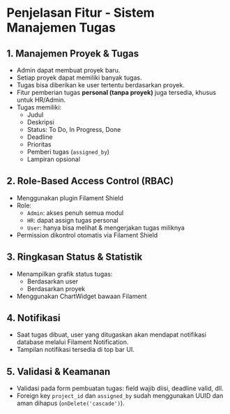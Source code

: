 # Penjelasan Fitur - Sistem Manajemen Tugas

## 1. Manajemen Proyek & Tugas

- Admin dapat membuat proyek baru.
- Setiap proyek dapat memiliki banyak tugas.
- Tugas bisa diberikan ke user tertentu berdasarkan proyek.
- Fitur pemberian tugas **personal (tanpa proyek)** juga tersedia, khusus untuk HR/Admin.
- Tugas memiliki:
  - Judul
  - Deskripsi
  - Status: To Do, In Progress, Done
  - Deadline
  - Prioritas
  - Pemberi tugas (`assigned_by`)
  - Lampiran opsional

## 2. Role-Based Access Control (RBAC)

- Menggunakan plugin Filament Shield
- Role:
  - `Admin`: akses penuh semua modul
  - `HR`: dapat assign tugas personal
  - `User`: hanya bisa melihat & mengerjakan tugas miliknya
- Permission dikontrol otomatis via Filament Shield

## 3. Ringkasan Status & Statistik

- Menampilkan grafik status tugas:
  - Berdasarkan user
  - Berdasarkan proyek
- Menggunakan ChartWidget bawaan Filament

## 4. Notifikasi

- Saat tugas dibuat, user yang ditugaskan akan mendapat notifikasi database melalui Filament Notification.
- Tampilan notifikasi tersedia di top bar UI.

## 5. Validasi & Keamanan

- Validasi pada form pembuatan tugas: field wajib diisi, deadline valid, dll.
- Foreign key `project_id` dan `assigned_by` sudah menggunakan UUID dan aman dihapus (`onDelete('cascade')`).

